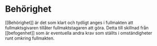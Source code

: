 # Behörighet
[[Behörighet]] är det som klart och tydligt anges i fullmakten att fullmaktsgivaren tillåter fullmaktstagaren att göra. Detta till skillnad från [[befogenhet]] som är eventuella andra krav som ställts i omständigheter runt omkring fullmakten.